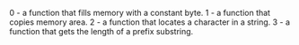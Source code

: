0 - a function that fills memory with a constant byte.
1 - a function that copies memory area.
2 -  a function that locates a character in a string.
3 -  a function that gets the length of a prefix substring.
